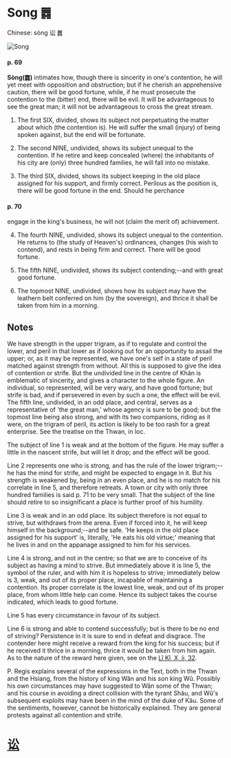 # Song ䷅

Chinese: sòng 讼 ䷅

![Song](https://88o.io/wp-content/uploads/2018/09/06-e8aebcsong.jpg)

#### p. 69

**Sòng(䷅)** intimates how, though there is sincerity in one's contention,
he will yet meet with opposition and obstruction; but if he cherish an apprehensive caution,
there will be good fortune, while, if he must prosecute the contention to the (bitter) end, there will be evil. It will be advantageous to see the great man; it will not be advantageous to cross the great stream.

1. The first SIX, divided, shows its subject not perpetuating the matter about which (the contention is). He will suffer the small (injury) of being spoken against, but the end will be fortunate.

2. The second NINE, undivided, shows its subject unequal to the contention. If he retire and keep concealed (where) the inhabitants of his city are (only) three hundred families, he will fall into no mistake.

3. The third SIX, divided, shows its subject keeping in the old place assigned for his support, and firmly correct. Perilous as the position is, there will be good fortune in the end. Should he perchance

#### p. 70

engage in the king's business, he will not (claim the merit of) achievement.

4. The fourth NINE, undivided, shows its subject unequal to the contention. He returns to (the study of Heaven's) ordinances, changes (his wish to contend), and rests in being firm and correct. There will be good fortune.

5. The fifth NINE, undivided, shows its subject contending;--and with great good fortune.

6. The topmost NINE, undivided, shows how its subject may have the leathern belt conferred on him (by the sovereign), and thrice it shall be taken from him in a morning.

## Notes

We have strength in the upper trigram, as if to regulate and control the lower, and peril in that lower as if looking out for an opportunity to assail the upper; or, as it may be represented, we have one's self in a state of peril matched against strength from without. All this is supposed to give the idea of contention or strife. But the undivided line in the centre of Khân is emblematic of sincerity, and gives a character to the whole figure. An individual, so represented, will be very wary, and have good fortune; but strife is bad, and if persevered in even by such a one, the effect will be evil. The fifth line, undivided, in an odd place, and central, serves as a representative of 'the great man,' whose agency is sure to be good; but the topmost line being also strong, and with its two companions, riding as it were, on the trigram of peril, its action is likely to be too rash for a great enterprise. See the treatise on the Thwan, in loc.

The subject of line 1 is weak and at the bottom of the figure. He may suffer a little in the nascent strife, but will let it drop; and the effect will be good.

Line 2 represents one who is strong, and has the rule of the lower trigram;--he has the mind for strife, and might be expected to engage in it. But his strength is weakened by, being in an even place, and he is no match for his correlate in line 5, and therefore retreats. A town or city with only three hundred families is said p. 71 to be very small. That the subject of the line should retire to so insignificant a place is further proof of his humility.

Line 3 is weak and in an odd place. Its subject therefore is not equal to strive, but withdraws from the arena. Even if forced into it, he will keep himself in the background;--and be safe. 'He keeps in the old place assigned for his support' is, literally, 'He eats his old virtue;' meaning that he lives in and on the appanage assigned to him for his services.

Line 4 is strong, and not in the centre; so that we are to conceive of its subject as having a mind to strive. But immediately above it is line 5, the symbol of the ruler, and with him it is hopeless to strive; immediately below is 3, weak, and out of its proper place, incapable of maintaining a contention. Its proper correlate is the lowest line, weak, and out of its proper place, from whom little help can come. Hence its subject takes the course indicated, which leads to good fortune.

Line 5 has every circumstance in favour of its subject.

Line 6 is strong and able to contend successfully; but is there to be no end of striving? Persistence in it is sure to end in defeat and disgrace. The contender here might receive a reward from the king for his success; but if he received it thrice in a morning, thrice it would be taken from him again. As to the nature of the reward here given, see on the [Lî Kî, X, ii, 32](https://www.sacred-texts.com/cfu/liki/liki10.htm).

P. Regis explains several of the expressions in the Text, both in the Thwan and the Hsiang, from the history of king Wăn and his son king Wû. Possibly his own circumstances may have suggested to Wăn some of the Thwan; and his course in avoiding a direct collision with the tyrant Shâu, and Wû's subsequent exploits may have been in the mind of the duke of Kâu. Some of the sentiments, however, cannot be historically explained. They are general protests against all contention and strife.

# [讼](./e8aebcsong_cn.md)
